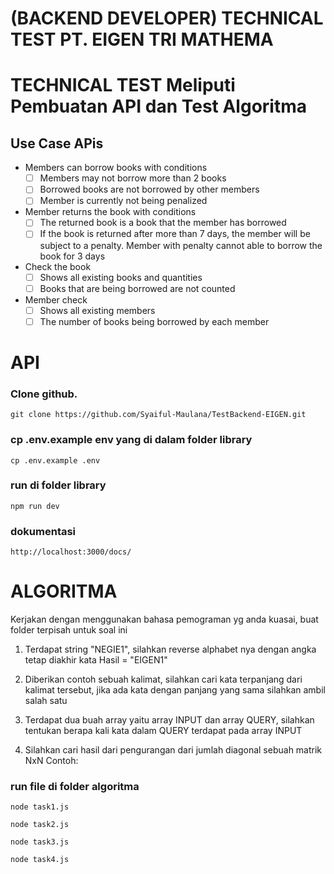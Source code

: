 # (BACKEND DEVELOPER) TECHNICAL TEST PT. EIGEN TRI MATHEMA

# TECHNICAL TEST Meliputi Pembuatan API dan Test Algoritma

## Use Case APis

- Members can borrow books with conditions
  - [ ] Members may not borrow more than 2 books
  - [ ] Borrowed books are not borrowed by other members
  - [ ] Member is currently not being penalized
- Member returns the book with conditions
  - [ ] The returned book is a book that the member has borrowed
  - [ ] If the book is returned after more than 7 days, the member will be subject to a penalty. Member with penalty cannot able to borrow the book for 3 days
- Check the book
  - [ ] Shows all existing books and quantities
  - [ ] Books that are being borrowed are not counted
- Member check
  - [ ] Shows all existing members
  - [ ] The number of books being borrowed by each member

# API

### Clone github.

```
git clone https://github.com/Syaiful-Maulana/TestBackend-EIGEN.git
```

### cp .env.example env yang di dalam folder library

```
cp .env.example .env
```

### run di folder library

```
npm run dev
```

### dokumentasi

```
http://localhost:3000/docs/
```

# ALGORITMA

Kerjakan dengan menggunakan bahasa pemograman yg anda kuasai, buat folder terpisah untuk soal ini

1. Terdapat string "NEGIE1", silahkan reverse alphabet nya dengan angka tetap diakhir kata Hasil = "EIGEN1"

2. Diberikan contoh sebuah kalimat, silahkan cari kata terpanjang dari kalimat tersebut, jika ada kata dengan panjang yang sama silahkan ambil salah satu

3. Terdapat dua buah array yaitu array INPUT dan array QUERY, silahkan tentukan berapa kali kata dalam QUERY terdapat pada array INPUT

4. Silahkan cari hasil dari pengurangan dari jumlah diagonal sebuah matrik NxN Contoh:

### run file di folder algoritma

```
node task1.js
```

```
node task2.js
```

```
node task3.js
```

```
node task4.js
```
